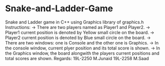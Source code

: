 # Snake-and-Ladder-Game
Snake and Ladder game in C++ using Graphics library of graphics.h
Instructions:
->  There are two players named as Player1 and Player2.
->  Player1 current position is denoted by Yellow small circle on the board.
->  Player2 current position is denoted by Blue small circle on the board.
->  There are two windows: one is Console and the other one is Graphics.
->  In the console window, current plyer position and its total score is shown.
->  In the Graphics window, the board alongwith the players current positions and total scores are shown.
Regards:
   19L-2250 M.Junaid
   19L-2258 M.Saad
